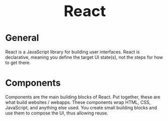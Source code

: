 <h1 style='text-align:center;font-size:3rem;'>React</h1>

# General


React is a JavaScript library for building user interfaces. React is declarative, meaning you define the target UI state(s), not the steps for how to get there.

# Components
Components are the main building blocks of React. Put together, these are what build websites / webapps. These components wrap HTML, CSS, JavaScript, and anything else used. You create small building blocks and use them to compose the UI, thus allowing reuse. 

